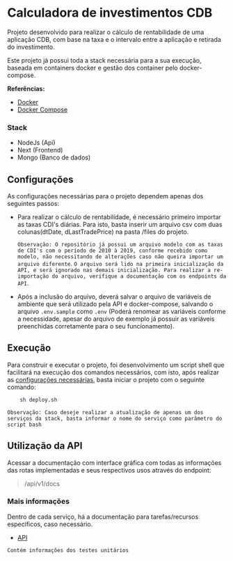 # Calculadora de investimentos CDB

Projeto desenvolvido para realizar o cálculo de rentabilidade de uma aplicação CDB, com base na taxa e o intervalo entre a aplicação e retirada do investimento.

Este projeto já possui toda a stack necessária para a sua execução, baseada em containers docker e gestão dos container pelo docker-compose.

<b>Referências: </b>
- [Docker](https://docs.docker.com/engine/)
- [Docker Compose](https://docs.docker.com/compose/)

### Stack

- NodeJs (Api)
- Next (Frontend)
- Mongo (Banco de dados)


## Configurações

As configurações necessárias para o projeto dependem apenas dos seguintes passos: 

- Para realizar o cálculo de rentabilidade, é necessário primeiro importar as taxas CDI's diárias.
Para isto, basta inserir um arquivo csv com duas colunas(dtDate, dLastTradePrice) na pasta /files do projeto.

    `Observação: O repositório já possui um arquivo modelo com as taxas de CDI's com o período de 2010 à 2019, conforme recebido como modelo, não necessitando de alterações caso não queira importar um arquivo diferente`.
    `O arquivo será lido na primeira inicialização da API, e será ignorado nas demais inicialização. Para realizar a re-importação do arquivo, verifique a documentação com os endpoints da API`.

- Após a inclusão do arquivo, deverá salvar o arquivo de variáveis de ambiente que será utilizado pela API e docker-compose, salvando o arquivo `.env.sample` como `.env` (Poderá renomear as variáveis conforme a necessidade, apesar do arquivo de exemplo já possuir as variáveis preenchidas corretamente para o seu funcionamento).

## Execução

Para construir e executar o projeto, foi desenvolvimento um script shell que facilitará na execução dos comandos necessários, com isto, após realizar as [configurações necessárias](#Configurações), basta iniciar o projeto com o seguinte comando:
```bash
    sh deploy.sh
```

`Observação: Caso deseje realizar a atualização de apenas um dos serviços da stack, basta informar o nome do serviço como parâmetro do script bash`

## Utilização da API

Acessar a documentação com interface gráfica com todas as informações das rotas implementadas e seus respectivos usos através do endpoint:

> /api/v1/docs

### Mais informações

Dentro de cada serviço, há a documentação para tarefas/recursos especificos, caso necessário.

- [API](./api/README.md) 

`Contém informações dos testes unitários`
